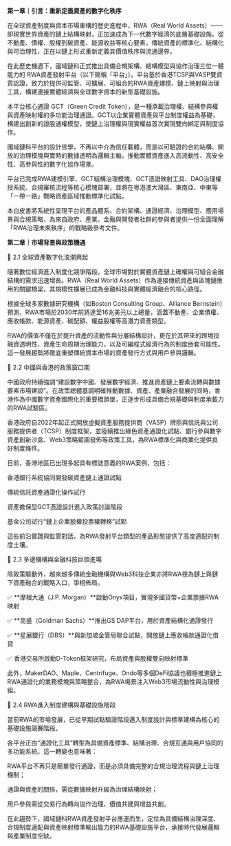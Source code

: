 **第一章｜引言：重新定義資產的數字化秩序**

在全球資產制度與資本市場重構的歷史進程中，RWA（Real World Assets）——即現實世界資產的鏈上結構映射，正加速成為下一代數字經濟的底層基礎設施。從不動產、債權、股權到碳資產、能源收益等核心要素，傳統資產的標準化、結構化與可治理性，正在以鏈上形式重新定義其價值秩序與流通邊界。

在此歷史機遇下，國域鏈科正式推出具備合規架構、結構模型與協作治理三位一體能力的 RWA資產發射平台（以下簡稱「平台」）。平台基於香港TCSP與VASP雙資質認證，致力於提供可監管、可擴展、可組合的RWA資產建模、鏈上映射與治理工具，構建連接實體經濟與全球數字資本的新型基礎設施。

本平台核心通證 GCT（Green Credit Token），是一種承載治理權、結構參與權與資產映射權的多功能治理通證。GCT以企業實體資產與平台制度權益為基礎，構建出創新的證股通權模型，使鏈上治理權與現實權益首次實現雙向綁定與制度協作。

國域鏈科平台的設計哲學，不再以中介為信任載體，而是以可驗證的合約結構、開放的治理模塊與實時的數據透明為邏輯主軸，推動實體資產進入高流動性、高安全性、高參與性的數字化協作場景。

平台已完成RWA建模引擎、GCT結構治理模塊、GCT憑證映射工具、DAO治理權授系統、合規審核流程等核心模塊部署，並將在粵港澳大灣區、東南亞、中東等「一帶一路」戰略資產區域推動標準化試點。

本白皮書將系統性呈現平台的產品體系、合約架構、通證經濟、治理模型、應用場景與合規策略，為來自政府、產業、金融與開發者社群的參與者提供一份全面理解「RWA治理未來秩序」的戰略級參考文件。


**第二章｜市場背景與政策機遇**

📌 2.1 全球資產數字化浪潮興起

隨著數位經濟進入制度化競爭階段，全球市場對於實體資產鏈上確權與可組合金融結構的需求迅速增長。RWA（Real World Assets）作為連接傳統資產與區塊鏈應用的關鍵橋梁，其規模性擴展已成為金融科技與實體經濟融合的核心路徑。

根據全球多家數據研究機構（如Boston Consulting Group、Alliance Bernstein）預測，RWA市場於2030年前將達至16兆美元以上總量，涵蓋不動產、企業債權、應收帳款、能源資產、碳配額、權益股權等高潛力資產類型。

RWA的價值不僅在於提升資產的流動性與分層結構設計，更在於其帶來的跨境投融資透明性、資產生命周期治理能力，以及可編程式經濟行為的制度嵌套可能性。這一發展趨勢將徹底重塑傳統資本市場的資產發行方式與用戶參與邏輯。

📌 2.2 中國與香港的政策窗口期

中國政府持續強調“建設數字中國、發展數字經濟、推進資產鏈上要素流轉與數據要素市場建設”。在政策總體基調明確推動數據、資產、產業融合發展的同時，香港作為中國數字資產國際化的重要橋頭堡，正逐步形成具備合規基礎與制度承載力的RWA試驗區。

香港政府自2022年起正式開放虛擬資產服務提供商（VASP）牌照與信託與公司服務提供者（TCSP）制度框架，並陸續推出綠色資產通證化試點、銀行參與數字資產創新沙盒、Web3策略藍圖發佈等政策工具，為RWA標準化與商業化提供良好制度條件。

目前，香港地區已出現多起具有標誌意義的RWA案例，包括：

香港銀行系統協同開發碳資產鏈上通證試點

傳統信託資產通證化操作試行

資產擔保型GCT憑證設計進入政策討論階段

基金公司試行“鏈上企業股權投票權轉移”試點

這些前沿實踐與監管對話，為RWA發射平台類型的產品形態提供了高度適配的制度土壤。

📌 2.3 多邊機構與金融科技巨頭進場

除政策驅動外，越來越多傳統金融機構與Web3科技企業亦將RWA視為鏈上與鏈下資產融合的戰略入口，爭相佈局。

✅ **摩根大通（J.P. Morgan）**啟動Onyx項目，實現多國貨幣+企業票據RWA映射

✅ **高盛（Goldman Sachs）**推出GS DAP平台，用於資產結構化通證發行

✅ **星展銀行（DBS）**與新加坡金管局聯合試點，開放鏈上應收帳款通證化借貸

✅ 香港交易所啟動D-Token框架研究，布局資產與股權雙向映射標準

此外，MakerDAO、Maple、Centrifuge、Ondo等多個DeFi協議也積極推進鏈上RWA通證化的業務模塊與策略整合，為RWA場景注入Web3市場流動性與治理模組。

📌 2.4 RWA進入制度建構與基礎設施階段

當前RWA的市場發展，已從早期試點驗證階段邁入制度設計與標準建構為核心的基礎設施競賽階段。

各平台正由“通證化工具”轉型為具備資產標準、結構治理、合規互通與用戶協同的多功能系統。這一轉變也意味著：

RWA平台不再只是簡單發行通證，而是必須具備完整的合規治理流程與鏈上治理機制；

通證與資產的關係，需從數據映射升級為治理結構映射；

用戶參與需從交易行為轉向協作治理、價值共建與增益共創。

在此趨勢下，國域鏈科RWA資產發射平台應運而生，定位為具備結構治理深度、合規制度適配與資產映射標準輸出能力的RWA基礎設施平台，承接時代發展邏輯與產業制度空缺。
